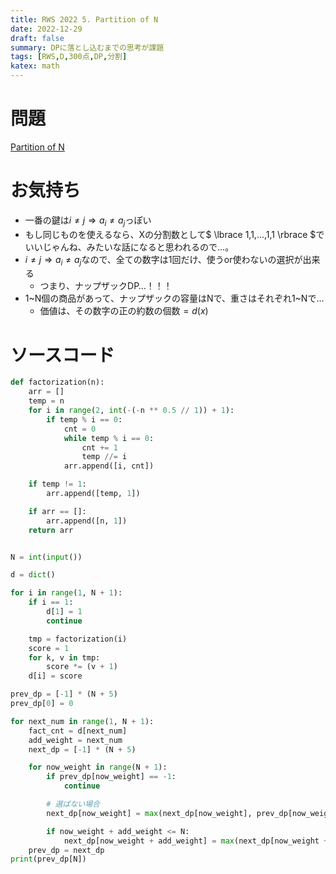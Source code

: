 ```yaml
---
title: RWS 2022 5. Partition of N
date: 2022-12-29
draft: false
summary: DPに落とし込むまでの思考が課題
tags: [RWS,D,300点,DP,分割]
katex: math
---
```

# 問題
[Partition of N](https://mojacoder.app/users/RedSpica/contests/RedSpica-Winter-Selection/tasks/5)

# お気持ち
* 一番の鍵は$i \neq j \Rightarrow a_i \neq a_j$っぽい
* もし同じものを使えるなら、Xの分割数として$ \lbrace 1,1,...,1,1 \rbrace $でいいじゃんね、みたいな話になると思われるので…。
* $i \neq j \Rightarrow a_i \neq a_j$なので、全ての数字は1回だけ、使うor使わないの選択が出来る
    * つまり、ナップザックDP…！！！
* 1~N個の商品があって、ナップザックの容量はNで、重さはそれぞれ1~Nで…
    * 価値は、その数字の正の約数の個数$=d(x)$


# ソースコード
```python:5.py
def factorization(n):
    arr = []
    temp = n
    for i in range(2, int(-(-n ** 0.5 // 1)) + 1):
        if temp % i == 0:
            cnt = 0
            while temp % i == 0:
                cnt += 1
                temp //= i
            arr.append([i, cnt])

    if temp != 1:
        arr.append([temp, 1])

    if arr == []:
        arr.append([n, 1])
    return arr


N = int(input())

d = dict()

for i in range(1, N + 1):
    if i == 1:
        d[1] = 1
        continue

    tmp = factorization(i)
    score = 1
    for k, v in tmp:
        score *= (v + 1)
    d[i] = score

prev_dp = [-1] * (N + 5)
prev_dp[0] = 0

for next_num in range(1, N + 1):
    fact_cnt = d[next_num]
    add_weight = next_num
    next_dp = [-1] * (N + 5)

    for now_weight in range(N + 1):
        if prev_dp[now_weight] == -1:
            continue

        # 選ばない場合
        next_dp[now_weight] = max(next_dp[now_weight], prev_dp[now_weight])

        if now_weight + add_weight <= N:
            next_dp[now_weight + add_weight] = max(next_dp[now_weight + add_weight], prev_dp[now_weight] + fact_cnt)
    prev_dp = next_dp
print(prev_dp[N])

```
